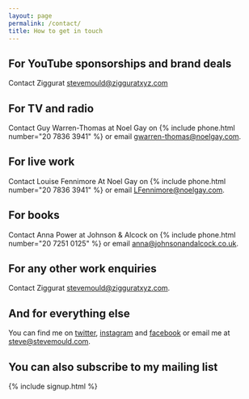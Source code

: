 ```yaml
---
layout: page
permalink: /contact/
title: How to get in touch
---
```


## For YouTube sponsorships and brand deals
Contact Ziggurat [stevemould@zigguratxyz.com](mailto:stevemould@zigguratxyz.com) 

## For TV and radio
Contact Guy Warren-Thomas at Noel Gay on {% include phone.html number="20 7836 3941" %} or email [gwarren-thomas@noelgay.com](mailto:gwarren-thomas@noelgay.com).

## For live work
Contact Louise Fennimore At Noel Gay on {% include phone.html number="20 7836 3941" %} or email [LFennimore@noelgay.com](mailto:LFennimore@noelgay.com).

## For books
Contact Anna Power at Johnson & Alcock on {% include phone.html number="20 7251 0125" %} or email [anna@johnsonandalcock.co.uk](mailto:anna@johnsonandalcock.co.uk).

## For any other work enquiries
Contact Ziggurat [stevemould@zigguratxyz.com](mailto:stevemould@zigguratxyz.com).

## And for everything else
You can find me on [twitter](https://twitter.com/moulds), [instagram](https://www.instagram.com/stevemouldscience/) and [facebook](https://www.facebook.com/stevemouldscience/) or email me at [steve@stevemould.com](mailto:steve@stevemould.com).

## You can also subscribe to my mailing list

{% include signup.html %} 